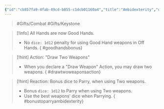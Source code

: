 ```yaml
---
{"id":"cb857fa9-4fab-49cd-b855-c1dcb01160a4","title":"Ambidexterity","description":"All Hands are now Good Hands.","publish":true,"date_created":"Friday, May 31st 2024, 10:19:54 pm","date_modified":"Monday, October 14th 2024, 2:22:12 am","editing_lock":true,"live_preview":true,"cssclasses":["mado-heading"],"path":"Tabletop/Campaigns/One Shots/Inventory/Gifts/Ambidexterity.md","permalink":"/tabletop/campaigns/one-shots/inventory/gifts/ambidexterity/","PassFrontmatter":true}
---
```



> #Gifts/Combat #Gifts/Keystone

> [!info] All Hands are now Good Hands.
> - No `dice: 1d12` penalty for using Good Hand weapons in Off Hands.
{ #goodhandsbonus}


> [!hint] Action: "Draw Two Weapons"
> - When you declare a "Draw Weapon" Action, you may draw two weapons.
{ #drawtwoweaponsaction}


> [!hint] Reaction: Bonus dice to Parry, when using Two weapons.
> - Bonus `dice: 1d12` to Parry when using Two weapons.
> - Use the best weapons' dice when Parrying.
{ #bonustoparryambidexterity}

